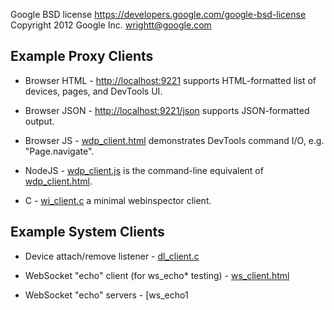 Google BSD license <https://developers.google.com/google-bsd-license>
Copyright 2012 Google Inc.  <wrightt@google.com>

Example Proxy Clients
---------------------

- Browser HTML
   \- <http://localhost:9221> supports HTML-formatted list of devices, pages, and DevTools UI.

- Browser JSON
   \- <http://localhost:9221/json> supports JSON-formatted output.

- Browser JS
   \- [wdp_client.html](wdp_client.html) demonstrates DevTools command I/O, e.g. "Page.navigate".

- NodeJS
   \- [wdp_client.js](wdp_client.js) is the command-line equivalent of [wdp_client.html](wdp_client.html).

- C
   \- [wi_client.c](wi_client.c) a minimal webinspector client.


Example System Clients
----------------------

- Device attach/remove listener
   \- [dl_client.c](dl_client.c)

- WebSocket "echo" client (for ws_echo* testing)
   \- [ws_client.html](ws_client.html)

- WebSocket "echo" servers
   \- [ws_echo1